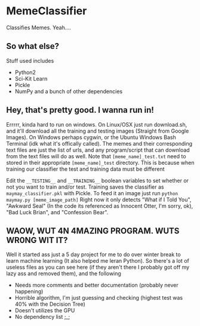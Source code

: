 # MemeClassifier
Classifies Memes. Yeah....

## So what else?
Stuff used includes
- Python2
- Sci-Kit Learn
- Pickle
- NumPy and a bunch of other dependencies

## Hey, that's pretty good. I wanna run in!
Errrrr, kinda hard to run on windows. On Linux/OSX just run download.sh, and it'll download all the training and testing images (Straight from Google Images). On Windows perhaps cygwin, or the Ubuntu Windows Bash Terminal (idk what it's offically called). The memes and their corresponding text files are just the list of urls, and any program/script that can download from the text files will do as well. Note that ```[meme_name]_test.txt``` need to stored in their appropriate ```[meme_name]_test``` directory. This is because when training our classifier the test and training data must be different

Edit the ```__TESTING__``` and ```__TRAINING__``` boolean variables to set whether or not you want to train and/or test. Training saves the classifier as ```maymay_classifier.pkl``` with Pickle. To feed it an image just run ```python maymay.py [meme_image_path]``` Right now it only detects "What if I Told You", "Awkward Seal" (In the code its referenced as Innocent Otter, I'm sorry, ok), "Bad Luck Brian", and "Confession Bear".

## WAOW, WUT 4N 4MAZING PROGRAM. WUTS WR0NG WIT IT?
Well it started ass just a 5 day project for me to do over winter break to learn machine learning (It also helped me leran Python). So there's a lot of useless files as you can see here (if they aren't there I probably got off my lazy ass and removed them), and the following

- Needs more comments and better documentation (probably never happening)
- Horrible algorithm, I'm just guessing and checking (highest test was 40% with the Decision Tree)
- Doesn't utilizes the GPU
- No dependency list ;_;
